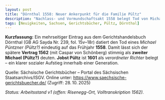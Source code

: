 ```yaml
---
layout: post
title: "Dörnthal 1558: Neuer Ankerpunkt für die Familie Pültz"
description: "Nachlass- und Vormundschaftsakt 1558 belegt Tod von Michael Püntzner; Auflösung des 1558/1562-Widerspruchs ('zwei Michaels'); Jobst Pültz 1601 als verordneter Richter."
tags: [Neuigkeiten, Sachsen, Gerichtsbücher, Pültz, Dörnthal]
---
```


**Kurzfassung:** Ein mehrseitiger Eintrag aus dem Gerichtshandelsbuch Dörnthal (GB AG Sayda Nr. 239, fol. 15v–18r) datiert den Tod eines *Michael Püntzner (Pültz?)* eindeutig auf das Frühjahr **1558**. 
Damit lässt sich der spätere **Vertrag 1562** (mit Caspar von Schönberg) stimmig als **zweiter Michael (Pültz?)** deuten. 
**Jobst Pültz** ist **1601** als *verordneter Richter* belegt – ein klarer sozialer Aufstieg innerhalb einer Generation.

Quelle: Sächsische Gerichtsbücher – Portal des Sächsischen Staatsarchivs/ISGV. Online unter: https://www.saechsische-gerichtsbuecher.de/ (Zugriff: 28. 10. 2025)



*Status: Arbeitsstand v1 (offen: Risenegg-Ort, Volltranskription 1562).*
